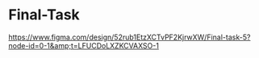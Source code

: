 # Final-Task
https://www.figma.com/design/52rub1EtzXCTvPF2KjrwXW/Final-task-5?node-id=0-1&amp;t=LFUCDoLXZKCVAXSO-1
